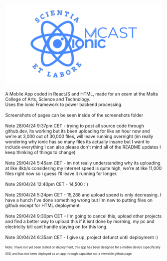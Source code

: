 # ![BannerLogo](https://github.com/Gabe-W-J/IonicAppMCAST/blob/main/banner.png?raw=true)


A Mobile App coded in ReactJS and HTML, made for an exam at the Malta College of Arts, Science and Technology.<br>
Uses the Ionic Framework to power backend processing.<br><br>
Screenshots of pages can be seen inside of the screenshots folder<br><br>
Note 28/04/24 9:37pm CET - trying to post all source code through github.dev, its working but its been uploading for like an hour now and we're at 3,000 out of 30,000 files, will leave running overnight (im really wondering why ionic has so many files its actually insane but I want to include everything I can also please don't mind all of the README updates I keep thinking of things to change)<br><br>
Note 29/04/24 5:45am CET - im not really understanding why its uploading at like 4kb/s considering my internet speed is quite high, we're at like 11,000 files right now so i guess I'll leave it running for longer.<br><br>
Note 29/04/24 12:40pm CET - 14,500 :')<br><br>
Note 29/04/24 5:24pm CET - 15,288 and upload speed is only decreasing. I have a hunch I've done something wrong but I'm new to putting files on github except for HTML deployment.<br><br>
Note 29/04/24 9:30pm CET - I'm going to cancel this, upload other projects and find a better way to upload this if it isnt done by morning, my pc and electricity bill cant handle staying on for this long.<br><br>
Note 30/04/24 6:35am CET - I give up, project defunct until deployment :)

<sub><sup>Note: I have not yet been tested on deployment, this app has been designed for a mobile device (specifically iOS) and has not been deployed as an app through capacitor nor a viewable github page</sup></sub>
